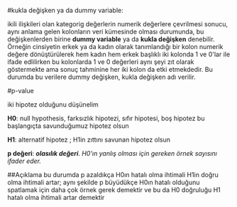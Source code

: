 #kukla değişken ya da dummy variable:

ikili ilişkileri olan kategorig değerlerin numerik değerlere çevrilmesi sonucu, aynı anlama gelen kolonların veri kümesinde olması durumunda,
bu değişkenlerden birine **dummy variable** ya da **kukla değişken** denebilir.
Örneğin cinsiyetin erkek ya da kadın olarak tanımlandığı bir kolon numerik değere dönüştürülerek hem kadın hem erkek başlıklı iki kolonda 1 ve 0'lar ile 
ifade edlilirken bu kolonlarda 1 ve 0 değerleri aynı şeyi zıt olarak göstermekte ama sonuç tahminine her iki kolon da etki etmekdedir. Bu durumda bu verilere dummy değişken,
kukla değişken adı verilir.



#p-value

iki hipotez olduğunu düşünelim 

**H0**: null hypothesis, farksızlık hipotezi, sıfır hipotesi, boş hipotez 
	bu başlangıçta savunduğumuz hipotez olsun

**H1**: alternatif hipotez ; H1in zıttını savunan hipotez olsun

**p değeri**: ***olasılık değeri***. *H0'ın yanlış olması için gereken örnek sayısını ifader eder.* 

##Açıklama
bu durumda p azaldıkça H0ın hatalı olma ihtimali H1in doğru olma ihtimali artar;
aynı şekilde p büyüdükçe H0ın hatalı olduğunu spatlamak için daha çok örnek gerek demektir ve bu da H0 doğruluğu H1 hatalı olma ihtimali artar demektir